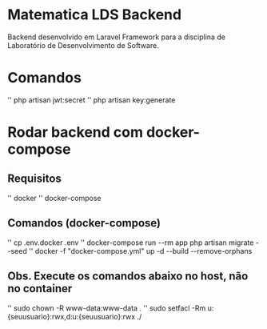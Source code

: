 # Matematica LDS Backend

Backend desenvolvido em Laravel Framework para a disciplina de Laboratório de Desenvolvimento de Software.

# Comandos 

'' php artisan jwt:secret
'' php artisan key:generate

# Rodar backend com docker-compose

## Requisitos
'' docker
'' docker-compose

## Comandos (docker-compose)
'' cp .env.docker .env
'' docker-compose run --rm app php artisan migrate --seed
'' docker -f "docker-compose.yml" up -d --build --remove-orphans

## Obs. Execute os comandos abaixo no host, não no container

'' sudo chown -R www-data:www-data .
'' sudo setfacl -Rm u:{seuusuario}:rwx,d:u:{seuusuario}:rwx ./

